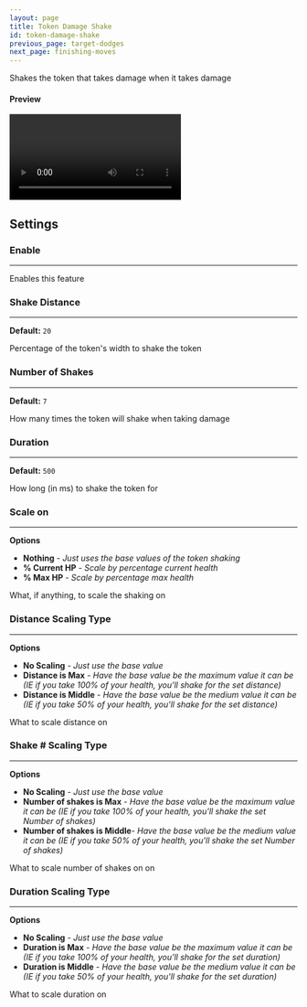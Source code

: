```yaml
---
layout: page
title: Token Damage Shake
id: token-damage-shake
previous_page: target-dodges
next_page: finishing-moves
---
```


Shakes the token that takes damage when it takes damage

#### Preview

<video controls>
  <source src="/docs/videos/token-damage-shake.mp4" type="video/mp4">
</video>

## Settings

### Enable

---

Enables this feature

### Shake Distance

---

**Default:** `20`

Percentage of the token's width to shake the token

### Number of Shakes

---

**Default:** `7`

How many times the token will shake when taking damage

### Duration

---

**Default:** `500`

How long (in ms) to shake the token for

### Scale on

---

**Options**

-   **Nothing** - _Just uses the base values of the token shaking_
-   **% Current HP** - _Scale by percentage current health_
-   **% Max HP** - _Scale by percentage max health_

What, if anything, to scale the shaking on

### Distance Scaling Type

---

**Options**

-   **No Scaling** - _Just use the base value_
-   **Distance is Max** - _Have the base value be the maximum value it can be (IE if you take 100% of your health, you'll shake for the set distance)_
-   **Distance is Middle** - _Have the base value be the medium value it can be (IE if you take 50% of your health, you'll shake for the set distance)_

What to scale distance on

### Shake # Scaling Type

---

**Options**

-   **No Scaling** - _Just use the base value_
-   **Number of shakes is Max** - _Have the base value be the maximum value it can be (IE if you take 100% of your health, you'll shake the set Number of shakes)_
-   **Number of shakes is Middle**- _Have the base value be the medium value it can be (IE if you take 50% of your health, you'll shake the set Number of shakes)_

What to scale number of shakes on on

### Duration Scaling Type

---

**Options**

-   **No Scaling** - _Just use the base value_
-   **Duration is Max** - _Have the base value be the maximum value it can be (IE if you take 100% of your health, you'll shake for the set duration)_
-   **Duration is Middle** - _Have the base value be the medium value it can be (IE if you take 50% of your health, you'll shake for the set duration)_

What to scale duration on

